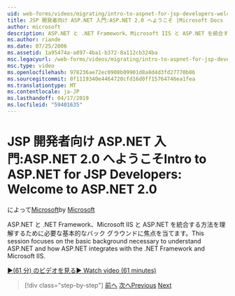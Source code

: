 ```yaml
---
uid: web-forms/videos/migrating/intro-to-aspnet-for-jsp-developers-welcome-to-aspnet-20
title: JSP 開発者向け ASP.NET 入門:ASP.NET 2.0 へようこそ |Microsoft Docs
author: microsoft
description: ASP.NET と .NET Framework、Microsoft IIS と ASP.NET を統合する方法を理解するために必要な基本的なバック グラウンドに焦点を当てます。
ms.author: riande
ms.date: 07/25/2006
ms.assetid: 1a95474a-a897-4ba1-b372-8a112cb324ba
msc.legacyurl: /web-forms/videos/migrating/intro-to-aspnet-for-jsp-developers-welcome-to-aspnet-20
msc.type: video
ms.openlocfilehash: 978236ae72ec0908b09901d8a8d4d3fd27770b86
ms.sourcegitcommit: 0f1119340e4464720cfd16d0ff15764746ea1fea
ms.translationtype: MT
ms.contentlocale: ja-JP
ms.lasthandoff: 04/17/2019
ms.locfileid: "59401635"
---
```

# <a name="intro-to-aspnet-for-jsp-developers-welcome-to-aspnet-20"></a><span data-ttu-id="97913-103">JSP 開発者向け ASP.NET 入門:ASP.NET 2.0 へようこそ</span><span class="sxs-lookup"><span data-stu-id="97913-103">Intro to ASP.NET for JSP Developers: Welcome to ASP.NET 2.0</span></span>

<span data-ttu-id="97913-104">によって[Microsoft](https://github.com/microsoft)</span><span class="sxs-lookup"><span data-stu-id="97913-104">by [Microsoft](https://github.com/microsoft)</span></span>

<span data-ttu-id="97913-105">ASP.NET と .NET Framework、Microsoft IIS と ASP.NET を統合する方法を理解するために必要な基本的なバック グラウンドに焦点を当てます。</span><span class="sxs-lookup"><span data-stu-id="97913-105">This session focuses on the basic background necessary to understand ASP.NET and how ASP.NET integrates with the .NET Framework and Microsoft IIS.</span></span>

[<span data-ttu-id="97913-106">&#9654;(61 分) のビデオを見る</span><span class="sxs-lookup"><span data-stu-id="97913-106">&#9654; Watch video (61 minutes)</span></span>](https://channel9.msdn.com/Blogs/ASP-NET-Site-Videos/intro-to-aspnet-for-jsp-developers-welcome-to-aspnet-20)

> [!div class="step-by-step"]
> <span data-ttu-id="97913-107">[前へ](migrating-from-classic-asp-to-aspnet.md)
> [次へ](intro-to-aspnet-for-jsp-developers-building-applications.md)</span><span class="sxs-lookup"><span data-stu-id="97913-107">[Previous](migrating-from-classic-asp-to-aspnet.md)
[Next](intro-to-aspnet-for-jsp-developers-building-applications.md)</span></span>

